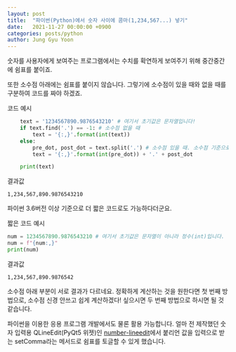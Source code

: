 ```yaml
---
layout: post
title:  "파이썬(Python)에서 숫자 사이에 콤마(1,234,567...) 넣기"
date:   2021-11-27 00:00:00 +0900
categories: posts/python
author: Jung Gyu Yoon
---
```

숫자를 사용자에게 보여주는 프로그램에서는 수치를 확연하게 보여주기 위해 중간중간에 쉼표를 붙이죠.

또한 소수점 아래에는 쉼표를 붙이지 않습니다. 그렇기에 소수점이 있을 때와 없을 때를 구분하여 코드를 짜야 하겠죠.

코드 예시
```python
    text = '1234567890.9876543210' # 여기서 초기값은 문자열입니다!
    if text.find('.') == -1: # 소수점 없을 때
        text = '{:,}'.format(int(text))
    else:
        pre_dot, post_dot = text.split('.') # 소수점 있을 때. 소수점 기준으로 앞과 뒤를 나눕니다. 
        text = '{:,}'.format(int(pre_dot)) + '.' + post_dot 

    print(text) 
```

결과값
```
1,234,567,890.9876543210
```

파이썬 3.6버전 이상 기준으로 더 짧은 코드로도 가능하다더군요.

짧은 코드 예시
```python
num = 1234567890.9876543210 # 여기서 초기값은 문자열이 아니라 정수(int)입니다.
num = f"{num:,}"
print(num)
```

결과값
```
1,234,567,890.9876542
```

소수점 아래 부분이 서로 결과가 다르네요. 정확하게 계산하는 것을 원한다면 첫 번째 방법으로, 소수점 신경 안쓰고 쉽게 계산하겠다! 싶으시면 두 번째 방법으로 하시면 될 것 같습니다.

파이썬을 이용한 응용 프로그램 개발에서도 물론 활용 가능합니다. 얼마 전 제작했던 숫자 입력용 QLineEdit(PyQt5 위젯)인 <a href="https://github.com/yjg30737/number-lineedit.git">number-lineedit</a>에서 붙리언 값을 입력으로 받는 setComma라는 메서드로 쉼표를 토글할 수 있게 했습니다.






 


